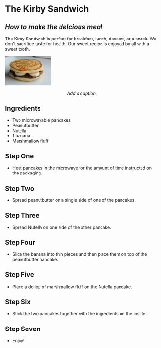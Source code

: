 # The Kirby Sandwich
## _How to make the delcious meal_


The Kirby Sandwich is perfect for breakfast, lunch, dessert, or a snack. We don't sacrifice taste for health. Our sweet recipe is enjoyed by all with a sweet tooth.

<img src="download.jfif" alt="describe the image HERE for accessibility purposes" style="width:30%;" class="center-img">
     <p style="text-align: center"><em>Add a caption.</em></p>

## Ingredients

- Two microwavable pancakes
- Peanutbutter
- Nutella
- 1 banana
- Marshmallow fluff

## Step One

- Heat pancakes in the microwave for the amount of time instructed on the packaging.

## Step Two

- Spread peanutbutter on a single side of one of the pancakes.

## Step Three

- Spread Nutella on one side of the other pancake.

## Step Four

- Slice the banana into thin pieces and then place them on top of the peanutbutter pancake.

## Step Five

- Place a dollop of marshmallow fluff on the Nutella pancake. 

## Step Six

- Stick the two pancakes together with the ingredients on the inside

## Step Seven

- Enjoy!

[//]: # (These are reference links used in the body of this note and get stripped out when the markdown processor does its job. There is no need to format nicely because it shouldn't be seen. Thanks SO - http://stackoverflow.com/questions/4823468/store-comments-in-markdown-syntax)

   [dill]: <https://github.com/joemccann/dillinger>
   [git-repo-url]: <https://github.com/joemccann/dillinger.git>
   [john gruber]: <http://daringfireball.net>
   [df1]: <http://daringfireball.net/projects/markdown/>
   [markdown-it]: <https://github.com/markdown-it/markdown-it>
   [Ace Editor]: <http://ace.ajax.org>
   [node.js]: <http://nodejs.org>
   [Twitter Bootstrap]: <http://twitter.github.com/bootstrap/>
   [jQuery]: <http://jquery.com>
   [@tjholowaychuk]: <http://twitter.com/tjholowaychuk>
   [express]: <http://expressjs.com>
   [AngularJS]: <http://angularjs.org>
   [Gulp]: <http://gulpjs.com>

   [PlDb]: <https://github.com/joemccann/dillinger/tree/master/plugins/dropbox/README.md>
   [PlGh]: <https://github.com/joemccann/dillinger/tree/master/plugins/github/README.md>
   [PlGd]: <https://github.com/joemccann/dillinger/tree/master/plugins/googledrive/README.md>
   [PlOd]: <https://github.com/joemccann/dillinger/tree/master/plugins/onedrive/README.md>
   [PlMe]: <https://github.com/joemccann/dillinger/tree/master/plugins/medium/README.md>
   [PlGa]: <https://github.com/RahulHP/dillinger/blob/master/plugins/googleanalytics/README.md>
